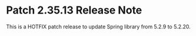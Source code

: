 # Patch 2.35.13 Release Note

This is a HOTFIX patch release to update Spring library from 5.2.9 to 5.2.20.
